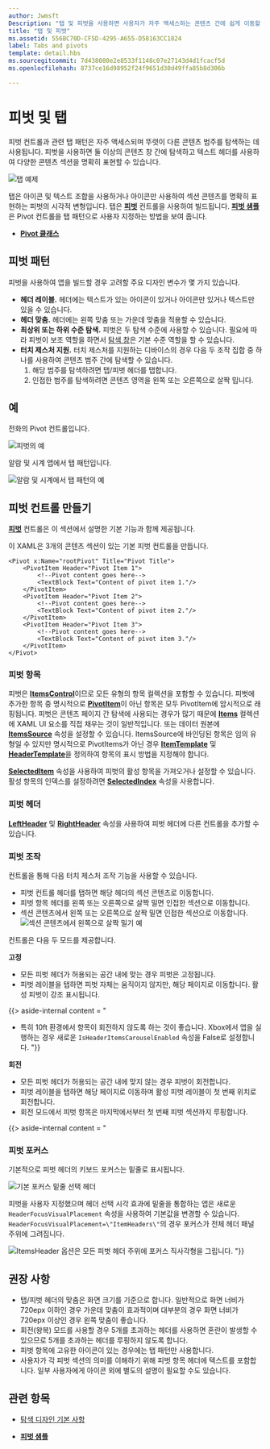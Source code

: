 ```yaml
---
author: Jwmsft
Description: "탭 및 피벗을 사용하면 사용자가 자주 액세스하는 콘텐츠 간에 쉽게 이동할 수 있습니다."
title: "탭 및 피벗"
ms.assetid: 556BC70D-CF5D-4295-A655-D58163CC1824
label: Tabs and pivots
template: detail.hbs
ms.sourcegitcommit: 7d438080e2e8533f1148c07e27143d4d1fcacf5d
ms.openlocfilehash: 8737ce16d98952f24f9651d30d49ffa85b8d306b

---
```

# 피벗 및 탭

피벗 컨트롤과 관련 탭 패턴은 자주 액세스되며 뚜렷이 다른 콘텐츠 범주를 탐색하는 데 사용됩니다. 피벗을 사용하면 둘 이상의 콘텐츠 창 간에 탐색하고 텍스트 헤더를 사용하여 다양한 콘텐츠 섹션을 명확히 표현할 수 있습니다.

![탭 예제](images/pivot_Hero_main.png)

탭은 아이콘 및 텍스트 조합을 사용하거나 아이콘만 사용하여 섹션 콘텐츠를 명확히 표현하는 피벗의 시각적 변형입니다. 탭은 [**피벗**](https://msdn.microsoft.com/library/windows/apps/xaml/windows.ui.xaml.controls.pivot.aspx) 컨트롤을 사용하여 빌드됩니다. [**피벗 샘플**](http://go.microsoft.com/fwlink/p/?LinkId=619903)은 Pivot 컨트롤을 탭 패턴으로 사용자 지정하는 방법을 보여 줍니다.



-   [**Pivot 클래스**](https://msdn.microsoft.com/library/windows/apps/dn608241)

## 피벗 패턴

피벗을 사용하여 앱을 빌드할 경우 고려할 주요 디자인 변수가 몇 가지 있습니다.

- **헤더 레이블.**  헤더에는 텍스트가 있는 아이콘이 있거나 아이콘만 있거나 텍스트만 있을 수 있습니다.
- **헤더 맞춤.**  헤더에는 왼쪽 맞춤 또는 가운데 맞춤을 적용할 수 있습니다.
- **최상위 또는 하위 수준 탐색.**  피벗은 두 탐색 수준에 사용할 수 있습니다. 필요에 따라 피벗이 보조 역할을 하면서 [탐색 창](nav-pane.md)은 기본 수준 역할을 할 수 있습니다.
- **터치 제스처 지원.**  터치 제스처를 지원하는 디바이스의 경우 다음 두 조작 집합 중 하나를 사용하여 콘텐츠 범주 간에 탐색할 수 있습니다.
    1. 해당 범주를 탐색하려면 탭/피벗 헤더를 탭합니다.
    2. 인접한 범주를 탐색하려면 콘텐츠 영역을 왼쪽 또는 오른쪽으로 살짝 밉니다.

## 예

전화의 Pivot 컨트롤입니다.

![피벗의 예](images/pivot_example.png)

알람 및 시계 앱에서 탭 패턴입니다.

![알람 및 시계에서 탭 패턴의 예](images/tabs_alarms-and-clock.png)

## 피벗 컨트롤 만들기

[**피벗**](https://msdn.microsoft.com/library/windows/apps/xaml/windows.ui.xaml.controls.pivot.aspx) 컨트롤은 이 섹션에서 설명한 기본 기능과 함께 제공됩니다.

이 XAML은 3개의 콘텐츠 섹션이 있는 기본 피벗 컨트롤을 만듭니다.

```xaml
<Pivot x:Name="rootPivot" Title="Pivot Title">
    <PivotItem Header="Pivot Item 1">
        <!--Pivot content goes here-->
        <TextBlock Text="Content of pivot item 1."/>
    </PivotItem>
    <PivotItem Header="Pivot Item 2">
        <!--Pivot content goes here-->
        <TextBlock Text="Content of pivot item 2."/>
    </PivotItem>
    <PivotItem Header="Pivot Item 3">
        <!--Pivot content goes here-->
        <TextBlock Text="Content of pivot item 3."/>
    </PivotItem>
</Pivot>
```

### 피벗 항목

피벗은 [**ItemsControl**](https://msdn.microsoft.com/library/windows/apps/xaml/windows.ui.xaml.controls.itemscontrol.aspx)이므로 모든 유형의 항목 컬렉션을 포함할 수 있습니다. 피벗에 추가한 항목 중 명시적으로 [**PivotItem**](https://msdn.microsoft.com/library/windows/apps/xaml/windows.ui.xaml.controls.pivotitem.aspx)이 아닌 항목은 모두 PivotItem에 암시적으로 래핑됩니다. 피벗은 콘텐츠 페이지 간 탐색에 사용되는 경우가 많기 때문에 [**Items**](https://msdn.microsoft.com/library/windows/apps/xaml/windows.ui.xaml.controls.itemscontrol.items.aspx) 컬렉션에 XAML UI 요소를 직접 채우는 것이 일반적입니다. 또는 데이터 원본에 [**ItemsSource**](https://msdn.microsoft.com/library/windows/apps/xaml/windows.ui.xaml.controls.itemscontrol.itemssource.aspx) 속성을 설정할 수 있습니다. ItemsSource에 바인딩된 항목은 임의 유형일 수 있지만 명시적으로 PivotItems가 아닌 경우 [**ItemTemplate**](https://msdn.microsoft.com/library/windows/apps/xaml/windows.ui.xaml.controls.itemscontrol.itemtemplate.aspx) 및 [**HeaderTemplate**](https://msdn.microsoft.com/library/windows/apps/xaml/windows.ui.xaml.controls.pivot.headertemplate.aspx)을 정의하여 항목의 표시 방법을 지정해야 합니다.

[**SelectedItem**](https://msdn.microsoft.com/library/windows/apps/xaml/windows.ui.xaml.controls.pivot.selecteditem.aspx) 속성을 사용하여 피벗의 활성 항목을 가져오거나 설정할 수 있습니다. 활성 항목의 인덱스를 설정하려면 [**SelectedIndex**](https://msdn.microsoft.com/library/windows/apps/xaml/windows.ui.xaml.controls.pivot.selectedindex.aspx) 속성을 사용합니다.

### 피벗 헤더

[**LeftHeader**](https://msdn.microsoft.com/library/windows/apps/xaml/windows.ui.xaml.controls.pivot.leftheader.aspx) 및 [**RightHeader**](https://msdn.microsoft.com/library/windows/apps/xaml/windows.ui.xaml.controls.pivot.rightheader.aspx) 속성을 사용하여 피벗 헤더에 다른 컨트롤을 추가할 수 있습니다.

### 피벗 조작

컨트롤을 통해 다음 터치 제스처 조작 기능을 사용할 수 있습니다.

-   피벗 컨트롤 헤더를 탭하면 해당 헤더의 섹션 콘텐츠로 이동합니다.
-   피벗 항목 헤더를 왼쪽 또는 오른쪽으로 살짝 밀면 인접한 섹션으로 이동합니다.
-   섹션 콘텐츠에서 왼쪽 또는 오른쪽으로 살짝 밀면 인접한 섹션으로 이동합니다.
![섹션 콘텐츠에서 왼쪽으로 살짝 밀기 예](images/pivot_w_hand.png)

컨트롤은 다음 두 모드를 제공합니다.

**고정**

-   모든 피벗 헤더가 허용되는 공간 내에 맞는 경우 피벗은 고정됩니다.
-   피벗 레이블을 탭하면 피벗 자체는 움직이지 않지만, 해당 페이지로 이동합니다. 활성 피벗이 강조 표시됩니다.

{{> aside-internal content = "
-   특히 10ft 환경에서 항목이 회전하지 않도록 하는 것이 좋습니다. Xbox에서 앱을 실행하는 경우 새로운 `IsHeaderItemsCarouselEnabled` 속성을 False로 설정합니다.
"}}

**회전**

-   모든 피벗 헤더가 허용되는 공간 내에 맞지 않는 경우 피벗이 회전합니다.
-   피벗 레이블을 탭하면 해당 페이지로 이동하며 활성 피벗 레이블이 첫 번째 위치로 회전합니다.
-   회전 모드에서 피벗 항목은 마지막에서부터 첫 번째 피벗 섹션까지 루핑합니다.

{{&gt; aside-internal content = "
### 피벗 포커스

기본적으로 피벗 헤더의 키보드 포커스는 밑줄로 표시됩니다.

![기본 포커스 밑줄 선택 헤더](images/pivot_focus_selectedHeader.png)

피벗을 사용자 지정했으며 헤더 선택 시각 효과에 밑줄을 통합하는 앱은 새로운 `HeaderFocusVisualPlacement` 속성을 사용하여 기본값을 변경할 수 있습니다. `HeaderFocusVisualPlacement=\"ItemHeaders\"`의 경우 포커스가 전체 헤더 패널 주위에 그려집니다.

![ItemsHeader 옵션은 모든 피벗 헤더 주위에 포커스 직사각형을 그립니다.](images/pivot_focus_headers.png) "}}

## 권장 사항

-   탭/피벗 헤더의 맞춤은 화면 크기를 기준으로 합니다. 일반적으로 화면 너비가 720epx 이하인 경우 가운데 맞춤이 효과적이며 대부분의 경우 화면 너비가 720epx 이상인 경우 왼쪽 맞춤이 좋습니다.
-   회전(왕복) 모드를 사용할 경우 5개를 초과하는 헤더를 사용하면 혼란이 발생할 수 있으므로 5개를 초과하는 헤더를 루핑하지 않도록 합니다.
-   피벗 항목에 고유한 아이콘이 있는 경우에는 탭 패턴만 사용합니다.
-   사용자가 각 피벗 섹션의 의미를 이해하기 위해 피벗 항목 헤더에 텍스트를 포함합니다. 일부 사용자에게 아이콘 외에 별도의 설명이 필요할 수도 있습니다.



## 관련 항목

- [탐색 디자인 기본 사항](../layout/navigation-basics.md)

- [**피벗 샘플**](http://go.microsoft.com/fwlink/p/?LinkId=619903)



<!--HONumber=Jun16_HO4-->


